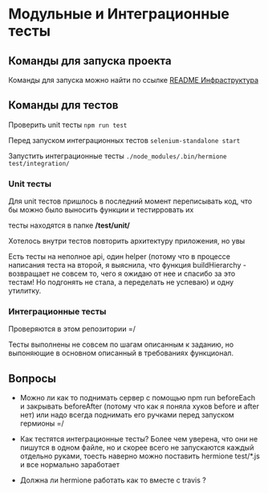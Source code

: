 # Модульные и Интеграционные тесты

## Команды для запуска проекта

Команды для запуска можно найти по ссылке [README Инфраструктура](./README.infrastructure.md)

## Команды для тестов

Проверить unit тесты `npm run test` <br>

Перед запуском интеграционных тестов `selenium-standalone start`

Запустить интеграционные тесты `./node_modules/.bin/hermione  test/integration/ `


### Unit тесты

Для unit тестов пришлось в последний момент переписывать код, 
что бы можно было выносить функции и тестирровать их

тесты находятся в папке **/test/unit/**

Хотелось внутри тестов повторить архитектуру приложения, но увы

Есть тесты на неполное api, один helper (потому что в процессе написания теста на второй, я выяснила,
 что функция buildHierarchy - возвращает не совсем то, чего я ожидаю от нее и спасибо за это тестам! 
 Но подгонять не стала, а переделать не успеваю) и одну утилитку.
  
### Интеграционные тесты 

Проверяются в этом репозитории =/

Тесты выполнены не совсем по шагам описанным к  заданию, 
но выпоняющие в основном описанный в требованиях функционал.

## Вопросы

* Можно ли как то поднимать сервер с помощью npm run beforeEach и закрывать beforeAfter 
(потому что как я поняла хуков before и after нет)
или надо всегда поднимать его ручками перед запуском гермионы =/

* Как тестятся интеграционные тесты? Более чем уверена, что они не пишутся в одном файле, 
но и скорее всего не запускаются каждый отдельно руками, 
тоесть наверно можно поставить hermione test/*.js  и все нормально заработает

* Должна ли hermione работать как то вместе с travis ?



